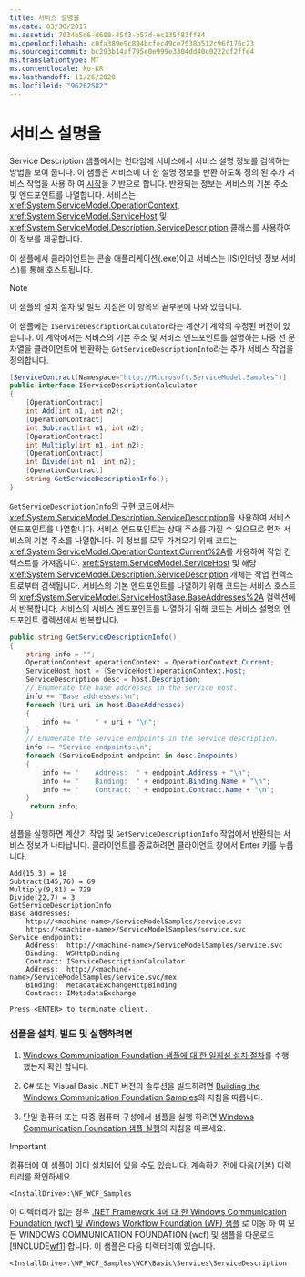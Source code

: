```yaml
---
title: 서비스 설명을
ms.date: 03/30/2017
ms.assetid: 7034b5d6-d608-45f3-b57d-ec135f83ff24
ms.openlocfilehash: c0fa389e9c894bcfec49ce7538b512c96f176c23
ms.sourcegitcommit: bc293b14af795e0e999e3304dd40c0222cf2ffe4
ms.translationtype: MT
ms.contentlocale: ko-KR
ms.lasthandoff: 11/26/2020
ms.locfileid: "96262582"
---
```

# <a name="service-description"></a>서비스 설명을

Service Description 샘플에서는 런타임에 서비스에서 서비스 설명 정보를 검색하는 방법을 보여 줍니다. 이 샘플은 서비스에 대 한 설명 정보를 반환 하도록 정의 된 추가 서비스 작업을 사용 하 여 [시작](getting-started-sample.md)을 기반으로 합니다. 반환되는 정보는 서비스의 기본 주소 및 엔드포인트를 나열합니다. 서비스는 <xref:System.ServiceModel.OperationContext>, <xref:System.ServiceModel.ServiceHost> 및 <xref:System.ServiceModel.Description.ServiceDescription> 클래스를 사용하여 이 정보를 제공합니다.  
  
 이 샘플에서 클라이언트는 콘솔 애플리케이션(.exe)이고 서비스는 IIS(인터넷 정보 서비스)를 통해 호스트됩니다.  
  
> [!NOTE]
> 이 샘플의 설치 절차 및 빌드 지침은 이 항목의 끝부분에 나와 있습니다.  
  
 이 샘플에는 `IServiceDescriptionCalculator`라는 계산기 계약의 수정된 버전이 있습니다. 이 계약에서는 서비스의 기본 주소 및 서비스 엔드포인트를 설명하는 다중 선 문자열을 클라이언트에 반환하는 `GetServiceDescriptionInfo`라는 추가 서비스 작업을 정의합니다.  
  
```csharp
[ServiceContract(Namespace="http://Microsoft.ServiceModel.Samples")]  
public interface IServiceDescriptionCalculator  
{  
    [OperationContract]  
    int Add(int n1, int n2);  
    [OperationContract]  
    int Subtract(int n1, int n2);  
    [OperationContract]  
    int Multiply(int n1, int n2);  
    [OperationContract]  
    int Divide(int n1, int n2);  
    [OperationContract]  
    string GetServiceDescriptionInfo();  
}  
```  
  
 `GetServiceDescriptionInfo`의 구현 코드에서는 <xref:System.ServiceModel.Description.ServiceDescription>을 사용하여 서비스 엔드포인트를 나열합니다. 서비스 엔드포인트는 상대 주소를 가질 수 있으므로 먼저 서비스의 기본 주소를 나열합니다. 이 정보를 모두 가져오기 위해 코드는 <xref:System.ServiceModel.OperationContext.Current%2A>를 사용하여 작업 컨텍스트를 가져옵니다. <xref:System.ServiceModel.ServiceHost> 및 해당 <xref:System.ServiceModel.Description.ServiceDescription> 개체는 작업 컨텍스트로부터 검색됩니다. 서비스의 기본 엔드포인트를 나열하기 위해 코드는 서비스 호스트의 <xref:System.ServiceModel.ServiceHostBase.BaseAddresses%2A> 컬렉션에서 반복합니다. 서비스의 서비스 엔드포인트를 나열하기 위해 코드는 서비스 설명의 엔드포인트 컬렉션에서 반복합니다.  
  
```csharp
public string GetServiceDescriptionInfo()  
{  
    string info = "";  
    OperationContext operationContext = OperationContext.Current;  
    ServiceHost host = (ServiceHost)operationContext.Host;  
    ServiceDescription desc = host.Description;  
    // Enumerate the base addresses in the service host.  
    info += "Base addresses:\n";  
    foreach (Uri uri in host.BaseAddresses)  
    {  
        info += "    " + uri + "\n";  
    }  
    // Enumerate the service endpoints in the service description.  
    info += "Service endpoints:\n";  
    foreach (ServiceEndpoint endpoint in desc.Endpoints)  
    {  
        info += "    Address:  " + endpoint.Address + "\n";  
        info += "    Binding:  " + endpoint.Binding.Name + "\n";  
        info += "    Contract: " + endpoint.Contract.Name + "\n";  
    }  
     return info;  
}  
```  
  
 샘플을 실행하면 계산기 작업 및 `GetServiceDescriptionInfo` 작업에서 반환되는 서비스 정보가 나타납니다. 클라이언트를 종료하려면 클라이언트 창에서 Enter 키를 누릅니다.  
  
```console  
Add(15,3) = 18  
Subtract(145,76) = 69  
Multiply(9,81) = 729  
Divide(22,7) = 3  
GetServiceDescriptionInfo  
Base addresses:  
    http://<machine-name>/ServiceModelSamples/service.svc  
    https://<machine-name>/ServiceModelSamples/service.svc  
Service endpoints:  
    Address:  http://<machine-name>/ServiceModelSamples/service.svc  
    Binding:  WSHttpBinding  
    Contract: IServiceDescriptionCalculator  
    Address:  http://<machine-name>/ServiceModelSamples/service.svc/mex  
    Binding:  MetadataExchangeHttpBinding  
    Contract: IMetadataExchange  
  
Press <ENTER> to terminate client.  
```  
  
### <a name="to-set-up-build-and-run-the-sample"></a>샘플을 설치, 빌드 및 실행하려면  
  
1. [Windows Communication Foundation 샘플에 대 한 일회성 설치 절차](one-time-setup-procedure-for-the-wcf-samples.md)를 수행 했는지 확인 합니다.  
  
2. C# 또는 Visual Basic .NET 버전의 솔루션을 빌드하려면 [Building the Windows Communication Foundation Samples](building-the-samples.md)의 지침을 따릅니다.  
  
3. 단일 컴퓨터 또는 다중 컴퓨터 구성에서 샘플을 실행 하려면 [Windows Communication Foundation 샘플 실행](running-the-samples.md)의 지침을 따르세요.  
  
> [!IMPORTANT]
> 컴퓨터에 이 샘플이 이미 설치되어 있을 수도 있습니다. 계속하기 전에 다음(기본) 디렉터리를 확인하세요.  
>
> `<InstallDrive>:\WF_WCF_Samples`  
>
> 이 디렉터리가 없는 경우 [.NET Framework 4에 대 한 Windows Communication Foundation (wcf) 및 Windows Workflow Foundation (WF) 샘플](https://www.microsoft.com/download/details.aspx?id=21459) 로 이동 하 여 모든 WINDOWS COMMUNICATION FOUNDATION (wcf) 및 샘플을 다운로드 [!INCLUDE[wf1](../../../../includes/wf1-md.md)] 합니다. 이 샘플은 다음 디렉터리에 있습니다.  
>
> `<InstallDrive>:\WF_WCF_Samples\WCF\Basic\Services\ServiceDescription`  
